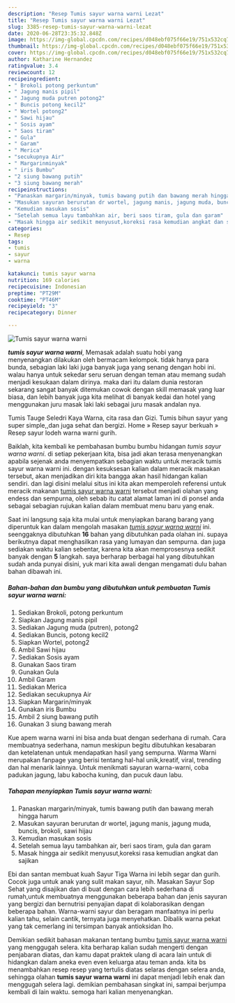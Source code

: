 ```yaml
---
description: "Resep Tumis sayur warna warni Lezat"
title: "Resep Tumis sayur warna warni Lezat"
slug: 3385-resep-tumis-sayur-warna-warni-lezat
date: 2020-06-28T23:35:32.848Z
image: https://img-global.cpcdn.com/recipes/d048ebf075f66e19/751x532cq70/tumis-sayur-warna-warni-foto-resep-utama.jpg
thumbnail: https://img-global.cpcdn.com/recipes/d048ebf075f66e19/751x532cq70/tumis-sayur-warna-warni-foto-resep-utama.jpg
cover: https://img-global.cpcdn.com/recipes/d048ebf075f66e19/751x532cq70/tumis-sayur-warna-warni-foto-resep-utama.jpg
author: Katharine Hernandez
ratingvalue: 3.4
reviewcount: 12
recipeingredient:
- " Brokoli potong perkuntum"
- " Jagung manis pipil"
- " Jagung muda putren potong2"
- " Buncis potong kecil2"
- " Wortel potong2"
- " Sawi hijau"
- " Sosis ayam"
- " Saos tiram"
- " Gula"
- " Garam"
- " Merica"
- "secukupnya Air"
- " Margarinminyak"
- " iris Bumbu"
- "2 siung bawang putih"
- "3 siung bawang merah"
recipeinstructions:
- "Panaskan margarin/minyak, tumis bawang putih dan bawang merah hingga harum"
- "Masukan sayuran berurutan dr wortel, jagung manis, jagung muda, buncis, brokoli, sawi hijau"
- "Kemudian masukan sosis"
- "Setelah semua layu tambahkan air, beri saos tiram, gula dan garam"
- "Masak hingga air sedikit menyusut,koreksi rasa kemudian angkat dan sajikan"
categories:
- Resep
tags:
- tumis
- sayur
- warna

katakunci: tumis sayur warna 
nutrition: 169 calories
recipecuisine: Indonesian
preptime: "PT29M"
cooktime: "PT46M"
recipeyield: "3"
recipecategory: Dinner

---
```



![Tumis sayur warna warni](https://img-global.cpcdn.com/recipes/d048ebf075f66e19/751x532cq70/tumis-sayur-warna-warni-foto-resep-utama.jpg)

<b><i>tumis sayur warna warni</i></b>, Memasak adalah suatu hobi yang menyenangkan dilakukan oleh bermacam kelompok. tidak hanya para bunda, sebagian laki laki juga banyak juga yang senang dengan hobi ini. walau hanya untuk sekedar seru seruan dengan teman atau memang sudah menjadi kesukaan dalam dirinya. maka dari itu dalam dunia restoran sekarang sangat banyak ditemukan cowok dengan skill memasak yang luar biasa, dan lebih banyak juga kita melihat di banyak kedai dan hotel yang menggunakan juru masak laki laki sebagai juru masak andalan nya.

Tumis Tauge Seledri Kaya Warna, cita rasa dan Gizi. Tumis bihun sayur yang super simple,,dan juga sehat dan bergizi. Home » Resep sayur berkuah » Resep sayur lodeh warna warni gurih.

Baiklah, kita kembali ke pembahasan bumbu bumbu hidangan <i>tumis sayur warna warni</i>. di setiap pekerjaan kita, bisa jadi akan terasa menyenangkan apabila sejenak anda menyempatkan sebagian waktu untuk meracik tumis sayur warna warni ini. dengan kesuksesan kalian dalam meracik masakan tersebut, akan menjadikan diri kita bangga akan hasil hidangan kalian sendiri. dan lagi disini melalui situs ini kita akan memperoleh referensi untuk meracik makanan <u>tumis sayur warna warni</u> tersebut menjadi olahan yang endess dan sempurna, oleh sebab itu catat alamat laman ini di ponsel anda sebagai sebagian rujukan kalian dalam membuat menu baru yang enak.


Saat ini langsung saja kita mulai untuk menyiapkan barang barang yang diperuntuk kan dalam mengolah masakan <u><i>tumis sayur warna warni</i></u> ini. seenggaknya dibutuhkan <b>16</b> bahan yang dibutuhkan pada olahan ini. supaya berikutnya dapat menghasilkan rasa yang lumayan dan sempurna. dan juga sediakan waktu kalian sebentar, karena kita akan memprosesnya sedikit banyak dengan <b>5</b> langkah. saya berharap berbagai hal yang dibutuhkan sudah anda punyai disini, yuk mari kita awali dengan mengamati dulu bahan bahan dibawah ini.

<!--inarticleads1-->

##### Bahan-bahan dan bumbu yang dibutuhkan untuk pembuatan Tumis sayur warna warni:

1. Sediakan  Brokoli, potong perkuntum
1. Siapkan  Jagung manis pipil
1. Sediakan  Jagung muda (putren), potong2
1. Sediakan  Buncis, potong kecil2
1. Siapkan  Wortel, potong2
1. Ambil  Sawi hijau
1. Sediakan  Sosis ayam
1. Gunakan  Saos tiram
1. Gunakan  Gula
1. Ambil  Garam
1. Sediakan  Merica
1. Sediakan secukupnya Air
1. Siapkan  Margarin/minyak
1. Gunakan  iris Bumbu
1. Ambil 2 siung bawang putih
1. Gunakan 3 siung bawang merah


Kue apem warna warni ini bisa anda buat dengan sederhana di rumah. Cara membuatnya sederhana, namun meskipun begitu dibutuhkan kesabaran dan ketelatenan untuk mendapatkan hasil yang sempurna. Warma Warni merupakan fanpage yang berisi tentang hal-hal unik,kreatif, viral, trending dan hal menarik lainnya. Untuk menikmati sayuran warna-warni, coba padukan jagung, labu kabocha kuning, dan pucuk daun labu. 

<!--inarticleads2-->

##### Tahapan menyiapkan Tumis sayur warna warni:

1. Panaskan margarin/minyak, tumis bawang putih dan bawang merah hingga harum
1. Masukan sayuran berurutan dr wortel, jagung manis, jagung muda, buncis, brokoli, sawi hijau
1. Kemudian masukan sosis
1. Setelah semua layu tambahkan air, beri saos tiram, gula dan garam
1. Masak hingga air sedikit menyusut,koreksi rasa kemudian angkat dan sajikan


Ebi dan santan membuat kuah Sayur Tiga Warna ini lebih segar dan gurih. Cocok juga untuk anak yang sulit makan sayur, nih. Masakan Sayur Sop Sehat yang disajikan dan di buat dengan cara lebih sederhana di rumah,untuk membuatnya menggunakan beberapa bahan dan jenis sayuran yang bergizi dan bernutrisi penyajian dapat di kolaborasikan dengan beberapa bahan. Warna-warni sayur dan beragam manfaatnya ini perlu kalian tahu, selain cantik, ternyata juga menyehatkan. Dibalik warna pekat yang tak cemerlang ini tersimpan banyak antioksidan lho. 

Demikian sedikit bahasan makanan tentang bumbu <u>tumis sayur warna warni</u> yang menggugah selera. kita berharap kalian sudah mengerti dengan penjabaran diatas, dan kamu dapat praktek ulang di acara lain untuk di hidangkan dalam aneka even even keluarga atau teman anda. kita bs menambahkan resep resep yang tertulis diatas selaras dengan selera anda, sehingga olahan <b>tumis sayur warna warni</b> ini dapat menjadi lebih enak dan menggugah selera lagi. demikian pembahasan singkat ini, sampai berjumpa kembali di lain waktu. semoga hari kalian menyenangkan.
